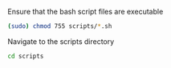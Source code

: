 Ensure that the bash script files are executable

```bash
(sudo) chmod 755 scripts/*.sh
```

Navigate to the scripts directory

```bash
cd scripts
```
